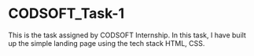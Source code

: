 # CODSOFT_Task-1

This is the task assigned by CODSOFT Internship. In this task, I have built up the simple landing page using the tech stack HTML, CSS.
